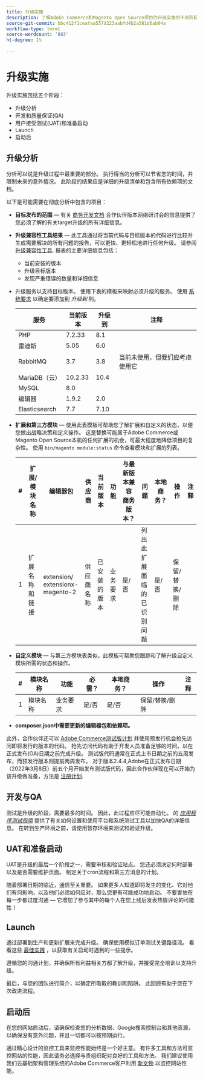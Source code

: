 ```yaml
---
title: 升级实施
description: 了解Adobe Commerce和Magento Open Source项目的升级实施的不同阶段。
source-git-commit: bbc412f1ceafaa557d223aabfd4b2a381d6ab04a
workflow-type: tm+mt
source-wordcount: '883'
ht-degree: 1%

---
```



# 升级实施

升级实施包括五个阶段：

- 升级分析
- 开发和质量保证(QA)
- 用户接受测试(UAT)和准备启动
- Launch
- 启动后

## 升级分析

分析可以说是升级过程中最重要的部分。 执行得当的分析可以节省您的时间，并限制未来的意外情况。 此阶段的结果应是详细的升级清单和包含所有依赖项的文档。

以下是可能需要在彻底分析中包含的项目：

- **目标发布的范围** — 有关 [商务开发文档](https://devdocs.magento.com) 合作伙伴版本网络研讨会的信息提供了您必须了解的有关target升级的所有详细信息。

- **升级兼容性工具结果** — 此工具通过将当前代码与目标版本的代码进行比较并生成需要解决的所有问题的报告，可以更快、更轻松地进行任何升级。 请参阅 [升级兼容性工具](../upgrade-compatibility-tool/overview.md). 报表的主要详细信息包括：

   - 当前安装的版本
   - 升级目标版本
   - 发现严重错误的数量和详细信息

- 升级服务以支持目标版本。 使用下表的模板来映射必须升级的服务。 使用 [系统要求](https://devdocs.magento.com/guides/v2.4/install-gde/system-requirements.html) 以确定要添加到 _升级到_ 列。


   | 服务 | 当前版本 | 升级到 | 注释 |
   |-----------------|-----------------|------------|----------------------------------------------------------|
   | PHP | 7.2.33 | 8.1 |  |
   | 雷迪斯 | 5.05 | 6.0 |  |
   | RabbitMQ | 3.7 | 3.8 | 当前未使用，但我们应考虑使用它 |
   | MariaDB（云） | 10.2.33 | 10.4 |  |
   | MySQL | 8.0 |  |  |
   | 编辑器 | 1.9.2 | 2.0 |  |
   | Elasticsearch | 7.7 | 7.10 |  |

- **扩展和第三方模块** — 使用此表模板可帮助您了解扩展和自定义的状态，以便您做出战略决策和定义操作。 这是替换可能属于Adobe Commerce或Magento Open Source本机的任何扩展的机会，可最大程度地降低项目的复杂性。 使用 `bin/magento module:status` 命令查看模块和扩展的列表。

   | # | 扩展/<br>模块名称 | 编辑器包 | 供应商 | 当前版本 | 功能 | 与最新版本兼容<br>商务版本？ | 问题 | 本地商务？ | 操作 | 注释 |
   |---|-----------------------------|------------------------------------|-------------|-------------------|-----------------------|---------------------------------------------|--------------------------------------------------|---------------------|-------------------------|-------|
   | 1 | 扩展名称和链接 | extension/<br>extensionx-magento-2 | 供应商名称 | 已安装的版本 | 业务要求 | 是/否 | 列出此扩展面临的已识别问题 | 是/否 | 保留/替换/<br>删除 |  |

- **自定义模块** — 与第三方模块表类似，此模板可帮助您跟踪和了解升级自定义模块所需的状态和操作。

   | # | 模块名称 | 功能 | 必需？ | 本地商务？ | 操作 | 注释 |
   |---|--------------|-----------------------|-----------|---------------------|---------------------|-------|
   | 1 | 模块名称 | 业务要求 | 是/否 | 是/否 | 保留/替换/删除 |  |

- **composer.json中需要更新的编辑器包和依赖项。**

此外，合作伙伴还可以 [Adobe Commerce测试版计划](https://devdocs.magento.com/release/beta-program.html) 并使用预发行机会抢先访问即将发行的版本的代码。 抢先访问代码有助于开发人员准备足够的时间，以在正式发布(GA)日期之前完成升级。 测试版代码通常在正式上市日期之前的五周发布，而预发行版本则提前两周发布。 对于版本2.4.4,Adobe在正式发布日期（2022年3月8日）前五个月开始发布测试版代码，因此合作伙伴现在可以开始为该升级做准备，方法是 [注册计划](https://community.magento.com/t5/Magento-DevBlog/BREAKING-NEWS-2-4-4-beta-releases-are-coming-soon/ba-p/484310).

## 开发与QA

测试是升级的阶段，需要最多的时间。 因此，此过程应尽可能自动化。 的 _[应用程序测试指南](https://devdocs.magento.com/guides/v2.4/test/testing.html)_ 提供了有关如何设置和使用平台和系统测试工具以加快QA的详细信息。 在转到生产环境之前，请使用暂存环境来测试和验证升级。

## UAT和准备启动

UAT是升级的最后一个阶段之一，需要审核和验证站点。 您还必须决定何时部署以及是否需要维护页面。 制定关于cron流程和第三方消息的计划。

随着部署日期的临近，通信至关重要。 如果更多人知道即将发生的变化、它对他们有何影响，以及他们必须如何应对，那么您更有可能成功地启动。 不要害怕在每一步都过度沟通 — 它增加了参与其中的每个人在您上线后发表热情评论的可能性！

## Launch

通过部署到生产和更新扩展来完成升级。 确保使用模拟订单测试关键路径流。 看看这些 [最佳实践](../prepare/best-practices.md) ，以获取有关启动时遇到的一些提示。

遵循您的沟通计划，并确保所有利益相关方都了解升级，并接受完全培训以支持升级。

最后，与您的团队进行简介，以确定所吸取的教训和陷阱。 此回顾有助于您在下次改进流程。

## 启动后

在您的网站启动后，请确保检查您的分析数据、Google搜索控制台和其他资源，以确保没有意外问题，并且一切都可以按预期运行。

通过精心设计的监控工具来监控性能始终是一个好主意。 有许多工具和方法可监控网站的性能，因此请务必选择与贵组织配对良好的工具和方法。 我们建议使用我们云基础架构管理系统的Adobe Commerce客户利用 [新文物](https://devdocs.magento.com/cloud/project/new-relic.html) 以监控网站性能。
